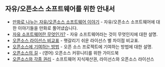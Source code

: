 ## 자유/오픈소스 소프트웨어를 위한 안내서

* [만화로 나누는 자유/오픈소스 소프트웨어 이야기](https://joone.net) - 자유/오픈소스 소프트웨어에 대한 이야기들을 만화로 풀어냈습니다.
* [자유 소프트웨어란 무엇인가?](https://www.gnu.org/philosophy/free-sw.html) - 자유 소프트웨어라는 것이 무엇인지에 대한 설명.
* [오픈소스 라이선스 비교표](https://olis.or.kr/license/compareGuide.do) - 햇갈리기 쉬운 라이선스 별 차이점 비교표.
* [오픈소스에 기여하는 방법](https://opensource.guide/ko/how-to-contribute/) - 오픈 소스 프로젝트에 기여하는 방법에 대한 설명.
* [오픈소스의 길](https://www.theopensourceway.org/) - (영어) 오픈소스 커뮤니티를 위한 가이드북
* [오픈소스와 각종 권리](https://www.olis.or.kr/license/licenseGuide.do) - 소프트웨어 지식재산권, 라이선스와 오픈소스 라이선스
